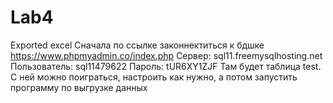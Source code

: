 # Lab4
Exported excel
Сначала по ссылке законнектиться к бдшке https://www.phpmyadmin.co/index.php
Сервер: sql11.freemysqlhosting.net
Пользователь: sql11479622
Пароль: tUR6XY1ZJF
Там будет таблица test. С ней можно поиграться, настроить как нужно, а потом запустить программу по выгрузке данных
